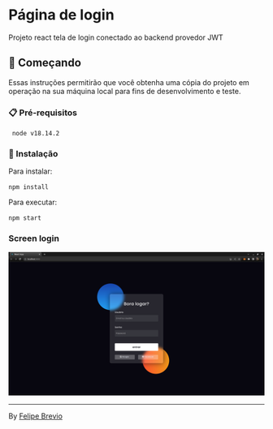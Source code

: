 # Página de login

Projeto react tela de login conectado ao backend provedor JWT

## 🚀 Começando

Essas instruções permitirão que você obtenha uma cópia do projeto em operação na sua máquina local para fins de desenvolvimento e teste.

### 📋 Pré-requisitos

```
 node v18.14.2
```

### 🔧 Instalação

Para instalar:

```
npm install
```
Para executar:

```
npm start
```

### Screen login
![Login Page](./screen/Screenshot.png?raw=true "Login Page")

---
By [Felipe Brevio](https://gist.github.com/breviofelipe)

